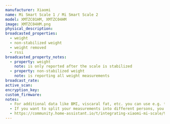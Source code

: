 ```yaml
---
manufacturer: Xiaomi
name: Mi Smart Scale 1 / Mi Smart Scale 2
model: XMTZC01HM, XMTZC04HM
image: XMTZC04HM.png
physical_description:
broadcasted_properties:
  - weight
  - non-stabilized weight
  - weight removed
  - rssi
broadcasted_property_notes:
  - property: weight
    note: is only reported after the scale is stabilized
  - property: non-stabilized weight
    note: is reporting all weight measurements
broadcast_rate:
active_scan:
encryption_key:
custom_firmware:
notes:
  - For additional data like BMI, viscaral fat, etc. you can use e.g. the [bodymiscale](https://github.com/dckiller51/bodymiscale) custom integration.
  - If you want to split your measurements into different persons, you can use [this template sensor](https://community.home-assistant.io/t/integrating-xiaomi-mi-scale/9972/533)
  - https://community.home-assistant.io/t/integrating-xiaomi-mi-scale/9972/533?u=ernst
---
```

